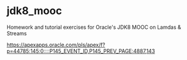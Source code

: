 # jdk8_mooc

Homework and tutorial exercises for Oracle's JDK8 MOOC on Lamdas & Streams

https://apexapps.oracle.com/pls/apex/f?p=44785:145:0::::P145_EVENT_ID,P145_PREV_PAGE:4887,143

